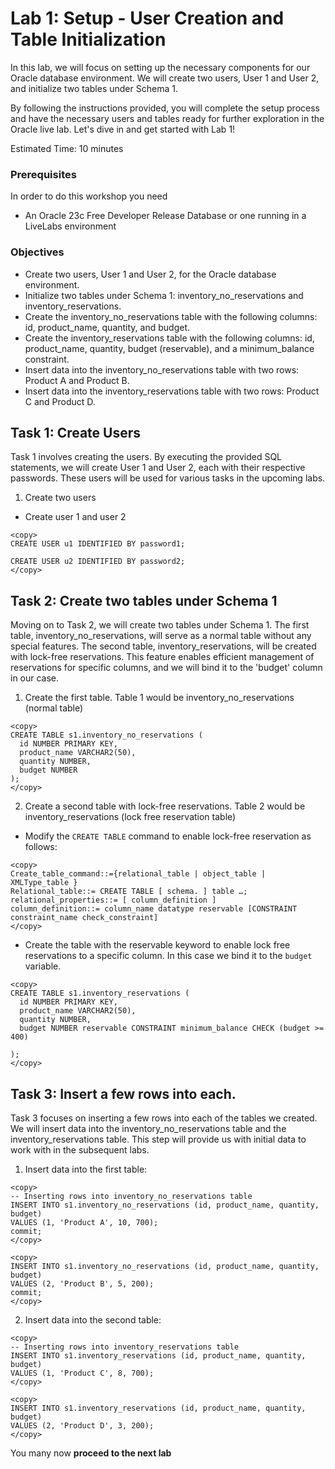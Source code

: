 # Lab 1: Setup - User Creation and Table Initialization

In this lab, we will focus on setting up the necessary components for our Oracle database environment. We will create two users, User 1 and User 2, and initialize two tables under Schema 1.

By following the instructions provided, you will complete the setup process and have the necessary users and tables ready for further exploration in the Oracle live lab. Let's dive in and get started with Lab 1!

Estimated Time: 10 minutes

### Prerequisites

In order to do this workshop you need
* An Oracle 23c Free Developer Release Database or one running in a LiveLabs environment

### Objectives

* Create two users, User 1 and User 2, for the Oracle database environment.
* Initialize two tables under Schema 1: inventory\_no\_reservations and inventory\_reservations.
* Create the inventory\_no\_reservations table with the following columns: id, product\_name, quantity, and budget.
* Create the inventory\_reservations table with the following columns: id, product\_name, quantity, budget (reservable), and a minimum_balance constraint.
* Insert data into the inventory\_no\_reservations table with two rows: Product A and Product B.
* Insert data into the inventory\_reservations table with two rows: Product C and Product D.

## 
## Task 1: Create Users 

Task 1 involves creating the users. By executing the provided SQL statements, we will create User 1 and User 2, each with their respective passwords. These users will be used for various tasks in the upcoming labs.

1. Create two users

* Create user 1 and user 2

````
<copy>
CREATE USER u1 IDENTIFIED BY password1;

CREATE USER u2 IDENTIFIED BY password2;
</copy>
````

## Task 2: Create two tables under Schema 1 

Moving on to Task 2, we will create two tables under Schema 1. The first table, inventory\_no\_reservations, will serve as a normal table without any special features. The second table, inventory\_reservations, will be created with lock-free reservations. This feature enables efficient management of reservations for specific columns, and we will bind it to the 'budget' column in our case.

1. Create the first table. Table 1 would be inventory\_no\_reservations (normal table)


````
<copy>
CREATE TABLE s1.inventory_no_reservations (
  id NUMBER PRIMARY KEY,
  product_name VARCHAR2(50),
  quantity NUMBER,
  budget NUMBER
);
</copy>
````

2. Create a second table with lock-free reservations. Table 2 would be inventory\_reservations (lock free reservation table)

* Modify the `CREATE TABLE` command to enable lock-free reservation as follows:  
 
````
<copy>
Create_table_command::={relational_table | object_table | XMLType_table }
Relational_table::= CREATE TABLE [ schema. ] table …;
relational_properties::= [ column_definition ] 
column_definition::= column_name datatype reservable [CONSTRAINT constraint_name check_constraint]
</copy>
````

* Create the table with the reservable keyword to enable lock free reservations to a specific column. In this case we bind it to the `budget` variable. 

````
<copy>
CREATE TABLE s1.inventory_reservations (
  id NUMBER PRIMARY KEY,
  product_name VARCHAR2(50),
  quantity NUMBER,
  budget NUMBER reservable CONSTRAINT minimum_balance CHECK (budget >= 400)

);
</copy>
````
## Task 3: Insert a few rows into each. 

Task 3 focuses on inserting a few rows into each of the tables we created. We will insert data into the inventory\_no\_reservations table and the inventory\_reservations table. This step will provide us with initial data to work with in the subsequent labs.

1. Insert data into the first table:

````
<copy>
-- Inserting rows into inventory_no_reservations table
INSERT INTO s1.inventory_no_reservations (id, product_name, quantity, budget)
VALUES (1, 'Product A', 10, 700);
commit;
</copy>
````

````
<copy>
INSERT INTO s1.inventory_no_reservations (id, product_name, quantity, budget)
VALUES (2, 'Product B', 5, 200);
commit;
</copy>
````

2. Insert data into the second table:

````
<copy>
-- Inserting rows into inventory_reservations table
INSERT INTO s1.inventory_reservations (id, product_name, quantity, budget)
VALUES (1, 'Product C', 8, 700);
</copy>
````

````
<copy>
INSERT INTO s1.inventory_reservations (id, product_name, quantity, budget)
VALUES (2, 'Product D', 3, 200);
</copy>
````

You many now **proceed to the next lab**